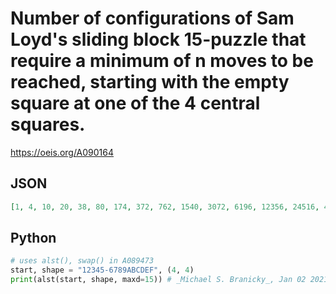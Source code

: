 # Number of configurations of Sam Loyd's sliding block 15\-puzzle that require a minimum of n moves to be reached, starting with the empty square at one of the 4 central squares\.
https://oeis.org/A090164
## JSON
```JSON
[1, 4, 10, 20, 38, 80, 174, 372, 762, 1540, 3072, 6196, 12356, 24516, 48179, 94356, 183432, 355330, 682250, 1301874, 2460591, 4617322, 8580175, 15815664, 28854386, 52154316, 93214030]
```
## Python
```Python
# uses alst(), swap() in A089473
start, shape = "12345-6789ABCDEF", (4, 4)
print(alst(start, shape, maxd=15)) # _Michael S. Branicky_, Jan 02 2021
```
